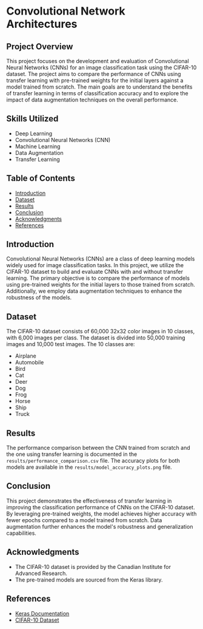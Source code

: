 # Convolutional Network Architectures

## Project Overview
This project focuses on the development and evaluation of Convolutional Neural Networks (CNNs) for an image classification task using the CIFAR-10 dataset. The project aims to compare the performance of CNNs using transfer learning with pre-trained weights for the initial layers against a model trained from scratch. The main goals are to understand the benefits of transfer learning in terms of classification accuracy and to explore the impact of data augmentation techniques on the overall performance.

## Skills Utilized
- Deep Learning
- Convolutional Neural Networks (CNN)
- Machine Learning
- Data Augmentation
- Transfer Learning

## Table of Contents
- [Introduction](#introduction)
- [Dataset](#dataset)
- [Results](#results)
- [Conclusion](#conclusion)
- [Acknowledgments](#acknowledgments)
- [References](#references)

## Introduction
Convolutional Neural Networks (CNNs) are a class of deep learning models widely used for image classification tasks. In this project, we utilize the CIFAR-10 dataset to build and evaluate CNNs with and without transfer learning. The primary objective is to compare the performance of models using pre-trained weights for the initial layers to those trained from scratch. Additionally, we employ data augmentation techniques to enhance the robustness of the models.

## Dataset
The CIFAR-10 dataset consists of 60,000 32x32 color images in 10 classes, with 6,000 images per class. The dataset is divided into 50,000 training images and 10,000 test images. The 10 classes are:
- Airplane
- Automobile
- Bird
- Cat
- Deer
- Dog
- Frog
- Horse
- Ship
- Truck

## Results
The performance comparison between the CNN trained from scratch and the one using transfer learning is documented in the `results/performance_comparison.csv` file. The accuracy plots for both models are available in the `results/model_accuracy_plots.png` file.

## Conclusion
This project demonstrates the effectiveness of transfer learning in improving the classification performance of CNNs on the CIFAR-10 dataset. By leveraging pre-trained weights, the model achieves higher accuracy with fewer epochs compared to a model trained from scratch. Data augmentation further enhances the model's robustness and generalization capabilities.

## Acknowledgments
- The CIFAR-10 dataset is provided by the Canadian Institute for Advanced Research.
- The pre-trained models are sourced from the Keras library.

## References
- [Keras Documentation](https://keras.io)
- [CIFAR-10 Dataset](https://www.cs.toronto.edu/~kriz/cifar.html)

